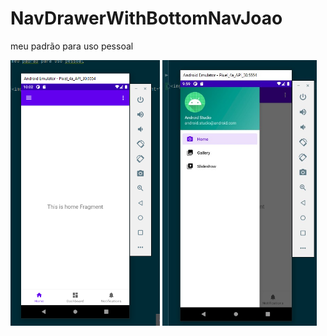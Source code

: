 # NavDrawerWithBottomNavJoao
meu padrão para uso pessoal



<img src="images/img.png" alt="screen" height="425">

<img src="images/Screenshot_1.jpg" alt="screen" height="425">